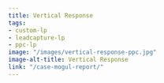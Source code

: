 ```yaml
---
title: Vertical Response
tags:
- custom-lp
- leadcapture-lp
- ppc-lp
image: "/images/vertical-response-ppc.jpg"
image-alt-title: Vertical Response
link: "/case-mogul-report/"
---
```



